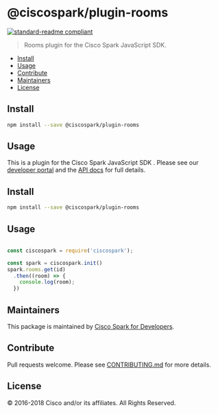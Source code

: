# @ciscospark/plugin-rooms

[![standard-readme compliant](https://img.shields.io/badge/readme%20style-standard-brightgreen.svg?style=flat-square)](https://github.com/RichardLitt/standard-readme)

> Rooms plugin for the Cisco Spark JavaScript SDK.

- [Install](#install)
- [Usage](#usage)
- [Contribute](#contribute)
- [Maintainers](#maintainers)
- [License](#license)

## Install

```bash
npm install --save @ciscospark/plugin-rooms
```

## Usage

This is a plugin for the Cisco Spark JavaScript SDK . Please see our [developer portal](https://developer.ciscospark.com/sdks-and-widgets.html) and the [API docs](https://ciscospark.github.io/spark-js-sdk/api/) for full details.

## Install

```bash
npm install --save @ciscospark/plugin-rooms
```

## Usage

```js

const ciscospark = require('ciscospark');

const spark = ciscospark.init()
spark.rooms.get(id)
  .then((room) => {
    console.log(room);
  })

```

## Maintainers

This package is maintained by [Cisco Spark for Developers](https://developer.ciscospark.com/).

## Contribute

Pull requests welcome. Please see [CONTRIBUTING.md](../../CONTRIBUTING.md) for more details.

## License

© 2016-2018 Cisco and/or its affiliates. All Rights Reserved.
